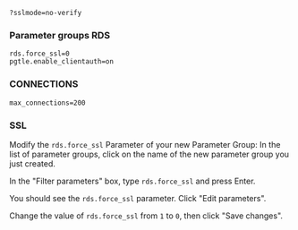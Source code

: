 `?sslmode=no-verify`

### Parameter groups RDS
```
rds.force_ssl=0
pgtle.enable_clientauth=on
```

### CONNECTIONS
`max_connections=200`

### SSL
Modify the `rds.force_ssl` Parameter of your new Parameter Group:
In the list of parameter groups, click on the name of the new parameter group you just created.

In the "Filter parameters" box, type `rds.force_ssl` and press Enter.

You should see the `rds.force_ssl` parameter. Click "Edit parameters".

Change the value of `rds.force_ssl` from `1` to `0`, then click "Save changes".